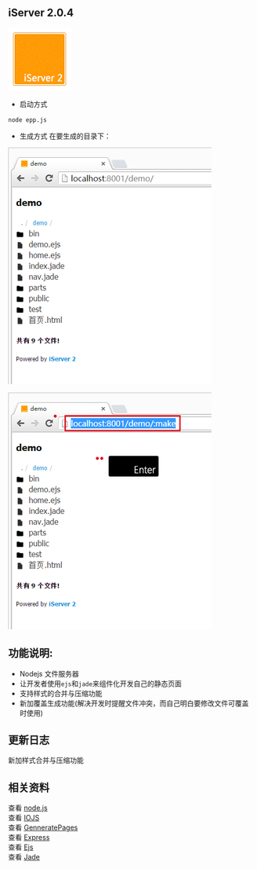## iServer 2.0.4
![iServer 2](/bin/favicon.png 'Server 2.0')  


- 启动方式
```bash
node epp.js
```
- 生成方式
在要生成的目录下：

![make01](/Public/demo/demoImg/make01.jpg)
  
![make01](/Public/demo/demoImg/make02.jpg)  
 
## 功能说明:    
* Nodejs 文件服务器  
* 让开发者使用`ejs`和`jade`来组件化开发自己的静态页面     
* 支持样式的合并与压缩功能
* 新加覆盖生成功能(解决开发时提醒文件冲突，而自己明白要修改文件可覆盖时使用)    

## 更新日志
新加样式合并与压缩功能  
  

## 相关资料  
查看 [node.js](https://nodejs.org/)  
查看 [IOJS](https://iojs.org/)  
查看 [GenneratePages](https://github.com/ektx/Node/tree/master/GenneratePages)  
查看 [Express](http://expressjs.com/)  
查看 [Ejs](http://ejs.co/)  
查看 [Jade](http://jade-lang.com/)  